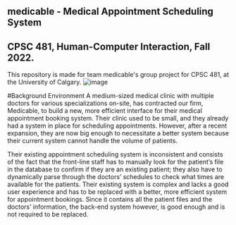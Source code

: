 ## medicable - Medical Appointment Scheduling System
## CPSC 481, Human-Computer Interaction, Fall 2022. ##
This repository is made for team medicable's group project for CPSC 481, at the University of Calgary. 
                            ![image](https://user-images.githubusercontent.com/69314416/203294588-825ed1ea-d964-4fa6-9027-5c7ee9571f05.png)


#Background Environment
A medium-sized medical clinic with multiple doctors for various specializations on-site, has contracted our firm, Medicable, to build a new, more efficient interface for their medical appointment booking system. Their clinic used to be small, and they already had a system in place for scheduling appointments. However, after a recent expansion, they are now big enough to necessitate a better system because their current system cannot handle the volume of patients.

Their existing appointment scheduling system is inconsistent and consists of the fact that the front-line staff has to manually look for the patient’s file in the database to confirm if they are an existing patient; they also have to dynamically parse through the doctors’ schedules to check what times are available for the patients. Their existing system is complex and lacks a good user experience and has to be replaced with a better, more efficient system for appointment bookings. Since it contains all the patient files and the doctors’ information, the back-end system however, is good enough and is not required to be replaced. 
